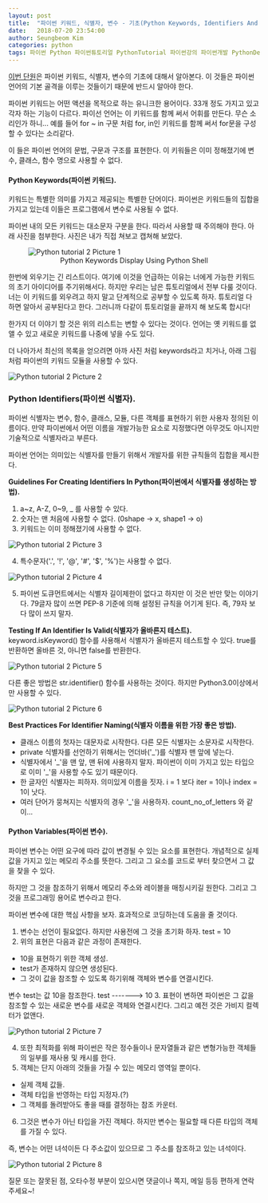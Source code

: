 ```yaml
---
layout: post
title:  "파이썬 키워드, 식별자, 변수 - 기초(Python Keywords, Identifiers And Variables – Fundamentals)"
date:   2018-07-20 23:54:00
author: Seungbeom Kim
categories: python
tags: 파이썬 Python 파이썬튜토리얼 PythonTutorial 파이썬강의 파이썬개발 PythonDevelopment 파이썬키워드식별자변수 PythonKeywordsIdentifiersVariables
---
```


[이번 단원](http://www.techbeamers.com/python-keywords-identifiers-variables/)은 파이썬 키워드, 식별자, 변수의 기초에 대해서 알아본다. 이 것들은 파이썬 언어의 기본 골격을 이루는 것들이기 때문에 반드시 알아야 한다.

파이썬 키워드는 어떤 액션을 목적으로 하는 유니크한 용어이다. 33개 정도 가지고 있고 각자 하는 기능이 다르다. 파이선 언어는 이 키워드를 함께 써서 어휘를 만든다.
무슨 소리인가 하니... 예를 들어 for ~ in 구문 처럼 for, in인 키워드를 함께 써서 for문을 구성할 수 있다는 소리같다.

이 들은 파이썬 언어의 문법, 구문과 구조를 표현한다. 이 키워들은 이미 정해졌기에 변수, 클래스, 함수 명으로 사용할 수 없다.

#### Python Keywords(파이썬 키워드).<br>
키워드는 특별한 의미를 가지고 제공되는 특별한 단어이다. 파이썬은 키워드들의 집합을 가지고 있는데 이들은 프로그램에서 변수로 사용될 수 없다.

파이썬 내의 모든 키워드는 대소문자 구분을 한다. 따라서 사용할 때 주의해야 한다. 아래 사진을 첨부한다. 사진은 내가 직접 쳐보고 캡쳐해 보았다.

<figure>
<img src="{{ site.baseurl }}/assets/python/python_tutorial_2_1.png" title="Python tutorial 2 Picture 1" class="post-image">
<figcaption style="text-align: center;">Python Keywords Display Using Python Shell</figcaption>
</figure>

한번에 외우기는 긴 리스트이다. 여기에 이것을 언급하는 이유는 너에게 가능한 키워드의 초기 아이디어를 주기위해서다. 하지만 우리는 남은 튜토리얼에서 전부 다룰 것이다. 너는 이 키워드를 외우려고 하지 말고 단계적으로 공부할 수 있도록 하자.
튜토리얼 다 하면 알아서 공부된다고 한다. 그러니까 다같이 튜토리얼을 끝까지 해 보도록 합시다!

한가지 더 이야기 할 것은 위의 리스트는 변할 수 있다는 것이다. 언어는 옛 키워드를 없앨 수 있고 새로운 키워드를 나중에 넣을 수도 있다.

더 나아가서 최신의 목록을 얻으려면 아까 사진 처럼 keywords라고 치거나, 아래 그림처럼 파이썬의 키워드 모듈을 사용할 수 있다.

<img src="{{ site.baseurl }}/assets/python/python_tutorial_2_2.png" title="Python tutorial 2 Picture 2" class="post-image">

### Python Identifiers(파이썬 식별자).<br>
파이썬 식별자는 변수, 함수, 클래스, 모듈, 다른 객체를 표현하기 위한 사용자 정의된 이름이다. 만약 파이썬에서 어떤 이름을 개발가능한 요소로 지정했다면 아무것도 아니지만 기술적으로 식별자라고 부른다.

파이썬 언어는 의미있는 식별자를 만들기 위해서 개발자를 위한 규칙들의 집합을 제시한다.

__Guidelines For Creating Identifiers In Python(파이썬에서 식별자를 생성하는 방법).__
1. a~z, A-Z, 0~9, _ 를 사용할 수 있다.
2. 숫자는 맨 처음에 사용할 수 없다. (0shape -> x, shape1 -> o)
3. 키워드는 이미 정해졌기에 사용할 수 없다.

<img src="{{ site.baseurl }}/assets/python/python_tutorial_2_3.png" title="Python tutorial 2 Picture 3" class="post-image">

4. 특수문자('.', '!', '@', '#', '$', '%')는 사용할 수 없다.

<img src="{{ site.baseurl }}/assets/python/python_tutorial_2_4.png" title="Python tutorial 2 Picture 4" class="post-image">

5. 파이썬 도큐먼트에서는 식별자 길이제한이 없다고 하지만 이 것은 반만 맞는 이야기다.
79글자 많이 쓰면 PEP-8 기준에 의해 설정된 규칙을 어기게 된다.
즉, 79자 보다 많이 쓰지 말자.

__Testing If An Identifier Is Valid(식별자가 올바른지 테스트).__
keyword.isKeyword() 함수를 사용해서 식별자가 올바른지 테스트할 수 있다. true를 반환하면 올바른 것, 아니면 false를 반환한다.

<img src="{{ site.baseurl }}/assets/python/python_tutorial_2_5.png" title="Python tutorial 2 Picture 5" class="post-image">

다른 좋은 방법은 str.identifier() 함수를 사용하는 것이다. 하지만 Python3.0이상에서만 사용할 수 있다.

<img src="{{ site.baseurl }}/assets/python/python_tutorial_2_6.png" title="Python tutorial 2 Picture 6" class="post-image">

__Best Practices For Identifier Naming(식별자 이름을 위한 가장 좋은 방법).__
- 클래스 이름의 첫자는 대문자로 시작한다. 다른 모든 식별자는 소문자로 시작한다.
- private 식별자를 선언하기 위해서는 언더바('\_')를 식별자 맨 앞에 넣는다.
- 식별자에서 '\_'을 맨 앞, 맨 뒤에 사용하지 말자. 파이썬이 이미 가지고 있는 타입으로 이미 '\_'을 사용할 수도 있기 때문이다.
- 한 글자인 식별자는 피하자. 의미있게 이름을 짓자.
i = 1 보다 iter = 1이나 index = 1이 낫다.
- 여러 단어가 뭉쳐지는 식별자의 경우 '_'을 사용하자.
count_no_of_letters 와 같이...

#### Python Variables(파이썬 변수).<br>
파이썬 변수는 어떤 요구에 따라 값이 변경될 수 있는 요소를 표현한다. 개념적으로 실제 값을 가지고 있는 메모리 주소를 뜻한다. 그리고 그 요소를 코드로 부터 찾으면서 그 값을 찾을 수 있다.

하지만 그 것을 참조하기 위해서 메모리 주소와 레이블을 매칭시키길 원한다. 그리고 그 것을 프로그래밍 용어로 변수라고 한다.

파이썬 변수에 대한 핵심 사항을 보자. 효과적으로 코딩하는데 도움을 줄 것이다.

1. 변수는 선언이 필요없다. 하지만 사용전에 그 것을 초기화 하자.
test = 10
2. 위의 표현은 다음과 같은 과정이 존재한다.
- 10을 표현하기 위한 객체 생성.
- test가 존재하지 않으면 생성된다.
- 그 것이 값을 참조할 수 있도록 하기위해 객체와 변수를 연결시킨다.

변수 test는 값 10을 참조한다.
test -------> 10
 3. 표현이 변하면 파이썬은 그 값을 참조할 수 있는 새로운 변수를 새로운 객체와 연결시킨다.
그리고 예전 것은 가비지 컬렉터가 없앤다.

<img src="{{ site.baseurl }}/assets/python/python_tutorial_2_7.png" title="Python tutorial 2 Picture 7" class="post-image">

4. 또한 최적화를 위해 파이썬은 작은 정수들이나 문자열들과 같은 변형가능한 객체들의 일부를 재사용 및 캐시를 한다.
5. 객체는 단지 아래의 것들을 가질 수 있는 메모리 영역일 뿐이다.
- 실제 객체 값들.
- 객체 타입을 반영하는 타입 지정자.(?)
- 그 객체를 돌려받아도 좋을 때를 결정하는 참조 카운터.
6. 그것은 변수가 아닌 타입을 가진 객체다. 하지만 변수는 필요할 때 다른 타입의 객체를 가질 수 있다.

즉, 변수는 어떤 녀석이든 다 주소값이 있으므로 그 주소를 참조하고 있는 녀석이다.

<img src="{{ site.baseurl }}/assets/python/python_tutorial_2_8.png" title="Python tutorial 2 Picture 8" class="post-image">

질문 또는 잘못된 점, 오타수정 부분이 있으시면 댓글이나 쪽지, 메일 등등 편하게 연락주세요~!
